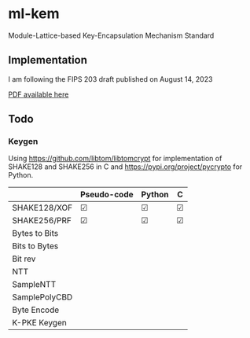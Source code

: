# ml-kem
Module-Lattice-based Key-Encapsulation Mechanism Standard

## Implementation
I am following the FIPS 203 draft published on August 14, 2023 

[PDF available here](https://doi.org/10.6028/NIST.FIPS.203.ipd)

## Todo

### Keygen
Using https://github.com/libtom/libtomcrypt for implementation of SHAKE128 and SHAKE256 in C and https://pypi.org/project/pycrypto for Python.

|               | Pseudo-code | Python | C |
|---------------|-------------|--------|---|
| SHAKE128/XOF  |&#9745;      |&#9745; |&#9745;|
| SHAKE256/PRF  |&#9745;      |&#9745; |&#9745;|
| Bytes to Bits |             |        |   |
| Bits to Bytes |             |        |   |
| Bit rev       |             |        |   |
| NTT           |             |        |   |
| SampleNTT     |             |        |   |
| SamplePolyCBD |             |        |   |
| Byte Encode   |             |        |   |
| K-PKE Keygen  |             |        |   |
